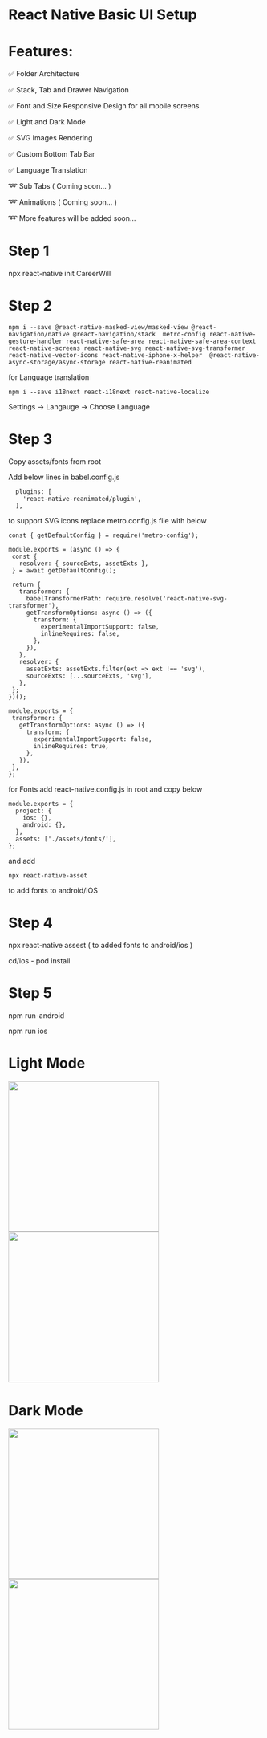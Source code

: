 # React Native Basic UI Setup

# Features:

:white_check_mark:  Folder Architecture  

:white_check_mark:  Stack, Tab and Drawer Navigation 

:white_check_mark:  Font and Size Responsive Design for all mobile screens 

:white_check_mark: Light and Dark Mode 

:white_check_mark: SVG Images Rendering 

:white_check_mark: Custom Bottom Tab Bar

:white_check_mark: Language Translation

:loop: Sub Tabs ( Coming soon... )

:loop: Animations ( Coming soon... )

:loop: More features will be added soon...


# Step 1

npx react-native init CareerWill

# Step 2

```
npm i --save @react-native-masked-view/masked-view @react-navigation/native @react-navigation/stack  metro-config react-native-gesture-handler react-native-safe-area react-native-safe-area-context react-native-screens react-native-svg react-native-svg-transformer react-native-vector-icons react-native-iphone-x-helper  @react-native-async-storage/async-storage react-native-reanimated
```

for Language translation 

```
npm i --save i18next react-i18next react-native-localize

```

Settings -> Langauge -> Choose Language

# Step 3

Copy assets/fonts from root

Add below lines in babel.config.js

```
  plugins: [
    'react-native-reanimated/plugin',
  ],
```

to support SVG icons replace metro.config.js file with below

```
const { getDefaultConfig } = require('metro-config');

module.exports = (async () => {
 const {
   resolver: { sourceExts, assetExts },
 } = await getDefaultConfig();

 return {
   transformer: {
     babelTransformerPath: require.resolve('react-native-svg-transformer'),
     getTransformOptions: async () => ({
       transform: {
         experimentalImportSupport: false,
         inlineRequires: false,
       },
     }),
   },
   resolver: {
     assetExts: assetExts.filter(ext => ext !== 'svg'),
     sourceExts: [...sourceExts, 'svg'],
   },
 };
})();

module.exports = {
 transformer: {
   getTransformOptions: async () => ({
     transform: {
       experimentalImportSupport: false,
       inlineRequires: true,
     },
   }),
 },
};
```


for Fonts add react-native.config.js in root and copy below

```
module.exports = {
  project: {
    ios: {},
    android: {},
  },
  assets: ['./assets/fonts/'],
};
```

and add

```
npx react-native-asset 
```

to add fonts to android/IOS


# Step 4

 npx react-native assest ( to added fonts to android/ios )
 
 cd/ios - pod install

# Step 5

npm run-android


npm run ios

# Light Mode

 <img src="/screenshots/4.png" width="300px"></img> 
 <img src="/screenshots/3.png" width="300px" ></img> 
  
  # Dark Mode
  <img src="/screenshots/2.png" width="300px" ></img> 
  <img src="/screenshots/1.png" width="300px" ></img> 

